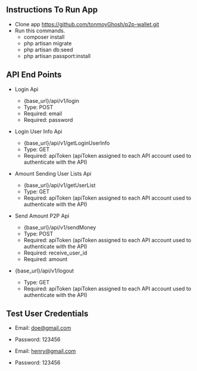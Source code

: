## Instructions To Run App

- Clone app https://github.com/tonmoyGhosh/p2p-wallet.git
- Run this commands.
    - composer install
    - php artisan migrate
    - php artisan db:seed
    - php artisan passport:install

## API End Points

- Login Api
    - {base_url}/api/v1/login
    - Type: POST
    - Required: email
    - Required: password

- Login User Info Api
    - {base_url}/api/v1/getLoginUserInfo
    - Type: GET
    - Required: apiToken (apiToken assigned to each API account used to authenticate with the API)

- Amount Sending User Lists Api
    - {base_url}/api/v1/getUserList
    - Type: GET
    - Required: apiToken (apiToken assigned to each API account used to authenticate with the API)

- Send Amount P2P Api
    - {base_url}/api/v1/sendMoney
    - Type: POST
    - Required: apiToken (apiToken assigned to each API account used to authenticate with the API)
    - Required: receive_user_id
    - Required: amount

- {base_url}/api/v1/logout
    - Type: GET
    - Required: apiToken (apiToken assigned to each API account used to authenticate with the API)

## Test User Credentials

- Email: doe@gmail.com
- Password: 123456

- Email: henry@gmail.com
- Password: 123456


